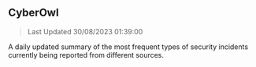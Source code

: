 ## CyberOwl 
> Last Updated 30/08/2023 01:39:00 


A daily updated summary of the most frequent types of security incidents currently being reported from different sources.

